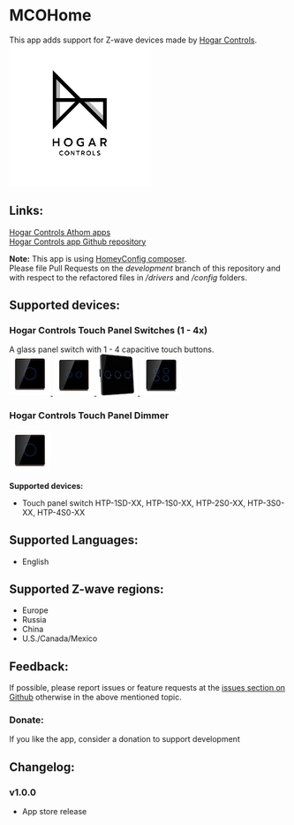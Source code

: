 # MCOHome
This app adds support for Z-wave devices made by [Hogar Controls](http://www.hogarcontrols.com).  
<a href="https://github.com/AutomateAsia/com.hogarcontrols">
  <img src="https://raw.githubusercontent.com/AutomateAsia/com.hogarcontrols/master/assets/images/small.png">
</a>  

## Links:
[Hogar Controls Athom apps](https://apps.athom.com/app/com.hogarcontrols)                    
[Hogar Controls app Github repository](https://github.com/AutomateAsia/com.hogarcontrols)   

**Note:** This app is using [HomeyConfig composer](https://www.npmjs.com/package/node-homey-config-composer).   
Please file Pull Requests on the *development* branch of this repository and with respect to the refactored files in _/drivers_ and _/config_ folders.   

## Supported devices:
### Hogar Controls Touch Panel Switches (1 - 4x)    
A glass panel switch with 1 - 4 capacitive touch buttons.    
<a href="https://github.com/AutomateAsia/com.hogarcontrols">
  <img src="https://raw.githubusercontent.com/AutomateAsia/com.hogarcontrols/master/drivers/Switch-1-Plus/assets/images/small.jpg">
</a>
<a href="https://github.com/AutomateAsia/com.hogarcontrols">
  <img src="https://raw.githubusercontent.com/AutomateAsia/com.hogarcontrols/master/drivers/Switch-2-Plus/assets/images/small.jpg">
</a>
<a href="https://github.com/AutomateAsia/com.hogarcontrols">
  <img src="https://raw.githubusercontent.com/AutomateAsia/com.hogarcontrols/master/drivers/Switch-3-Plus/assets/images/small.jpg">
</a>
<a href="https://github.com/AutomateAsia/com.hogarcontrols">
  <img src="https://raw.githubusercontent.com/AutomateAsia/com.hogarcontrols/master/drivers/Switch-4-Plus/assets/images/small.jpg">
</a>

### Hogar Controls Touch Panel Dimmer
<a href="https://github.com/AutomateAsia/com.hogarcontrols">
  <img src="https://raw.githubusercontent.com/AutomateAsia/com.hogarcontrols/master/drivers/Dimmer-1-Plus/assets/images/small.jpg">
</a>  

**Supported devices:**   
* Touch panel switch HTP-1SD-XX, HTP-1S0-XX, HTP-2S0-XX, HTP-3S0-XX, HTP-4S0-XX    


## Supported Languages:
* English     

## Supported Z-wave regions:
* Europe   
* Russia    
* China   
* U.S./Canada/Mexico        

## Feedback:
If possible, please report issues or feature requests at the [issues section on Github](https://github.com//AutomateAsia/com.hogarcontrols/issues) otherwise in the above mentioned topic.     

### Donate:
If you like the app, consider a donation to support development    

## Changelog:  


### v1.0.0
* App store release   
